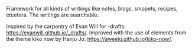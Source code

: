 Framework for all kinds of writings like notes, blogs, snippets, recipes, etcetera.
The writings are searchable.

Inspired by the carpentry of Evan Will for \-drafts: https://evanwill.github.io/_drafts/.
Improved with the use of elements from the theme kiko now by Hanju Jo: https://aweekj.github.io/kiko-now/.
